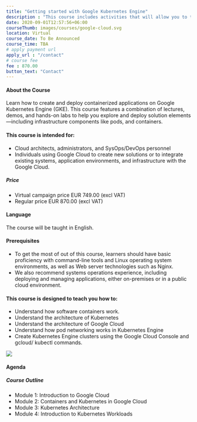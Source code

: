 ```yaml
---
title: "Getting started with Google Kubernetes Engine"
description : "This course includes activities that will allow you to test new skills and apply knowledge through hands-on lab activities. Getting started with Google Kubernetes Engine will be delivered through a mix of instructor-led training, demos and hands-on labs."
date: 2020-09-01T12:57:56+06:00
courseThumb: images/courses/google-cloud.svg
location: Virtual
course_date: To Be Announced
course_time: TBA
# apply payment url
apply_url : "/contact"
# course fee
fee : 870.00
button_text: "Contact"
---
```


#### About the Course

Learn how to create and deploy containerized applications on Google Kubernetes Engine (GKE). This course features a combination of lectures, demos, and hands-on labs to help you explore and deploy solution elements —including infrastructure components like pods, and containers.

#### This course is intended for:

* Cloud architects, administrators, and SysOps/DevOps personnel
* Individuals using Google Cloud to create new solutions or to integrate existing systems, application environments, and infrastructure with the Google Cloud.

##### Price

* Virtual campaign price EUR 749.00 (excl VAT)
* Regular price EUR 870.00 (excl VAT)

#### Language

The course will be taught in English.

#### Prerequisites

* To get the most of out of this course, learners should have basic proficiency with command-line tools and Linux operating system environments, as well as Web server technologies such as Nginx.
* We also recommend systems operations experience, including deploying and managing applications, either on-premises or in a public cloud environment.

#### This course is designed to teach you how to:

* Understand how software containers work.
* Understand the architecture of Kubernetes
* Understand the architecture of Google Cloud
* Understand how pod networking works in Kubernetes Engine
* Create Kubernetes Engine clusters using the Google Cloud Console and gcloud/ kubectl commands.

![](https://nordcloud.com/wp-content/uploads/2020/03/nordcloud_web_square-84.jpg#right)

#### Agenda

##### Course Outline

* Module 1: Introduction to Google Cloud
* Module 2: Containers and Kubernetes in Google Cloud
* Module 3: Kubernetes Architecture
* Module 4: Introduction to Kubernetes Workloads